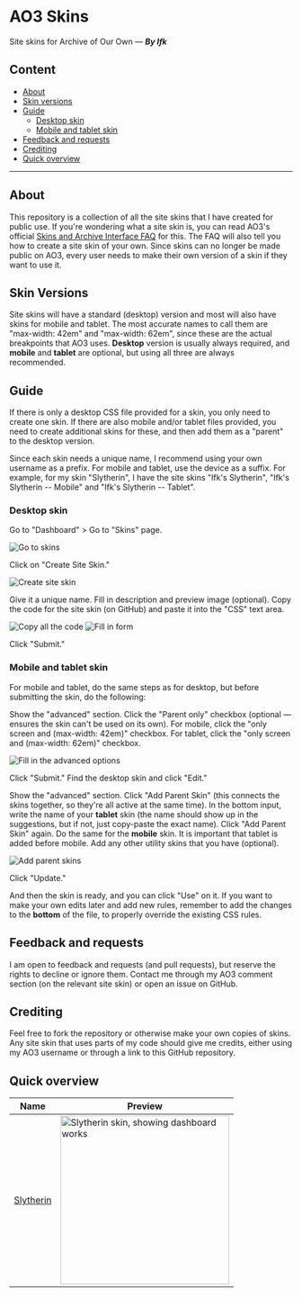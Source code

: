 # AO3 Skins
Site skins for Archive of Our Own — ___By Ifk___


## Content
- [About](#about)
- [Skin versions](#skin-versions)
- [Guide](#guide)
  - [Desktop skin](#desktop-skin)
  - [Mobile and tablet skin](#mobile-and-tablet-skin)
- [Feedback and requests](#feedback-and-requests)
- [Crediting](#crediting)
- [Quick overview](#quick-overview)


---


## About
This repository is a collection of all the site skins that I have created for public use. If you're wondering what a site skin is, you can read AO3's official [Skins and Archive Interface FAQ](https://archiveofourown.org/faq/skins-and-archive-interface#whatisaskin) for this. The FAQ will also tell you how to create a site skin of your own. Since skins can no longer be made public on AO3, every user needs to make their own version of a skin if they want to use it. 


## Skin Versions
Site skins will have a standard (desktop) version and most will also have skins for mobile and tablet. The most accurate names to call them are "max-width: 42em" and "max-width: 62em", since these are the actual breakpoints that AO3 uses. **Desktop** version is usually always required, and **mobile** and **tablet** are optional, but using all three are always recommended. 


## Guide
If there is only a desktop CSS file provided for a skin, you only need to create one skin. If there are also mobile and/or tablet files provided, you need to create additional skins for these, and then add them as a "parent" to the desktop version. 

Since each skin needs a unique name, I recommend using your own username as a prefix. For mobile and tablet, use the device as a suffix. For example, for my skin "Slytherin", I have the site skins "Ifk's Slytherin", "Ifk's Slytherin -- Mobile" and "Ifk's Slytherin -- Tablet". 

### Desktop skin
Go to "Dashboard" > Go to "Skins" page.

![Go to skins](https://github.com/Ifkyyy/AO3-skins/blob/main/images/Skins.png)

Click on "Create Site Skin."

![Create site skin](https://github.com/Ifkyyy/AO3-skins/blob/main/images/Create%20Site%20Skin.png)

Give it a unique name. Fill in description and preview image (optional). Copy the code for the site skin (on GitHub) and paste it into the "CSS" text area.

![Copy all the code](https://github.com/Ifkyyy/AO3-skins/blob/main/images/Copy%20all%20code.png)
![Fill in form](https://github.com/Ifkyyy/AO3-skins/blob/main/images/New%20Site%20Skin.png)


Click "Submit."



### Mobile and tablet skin
For mobile and tablet, do the same steps as for desktop, but before submitting the skin, do the following:

Show the "advanced" section. Click the "Parent only" checkbox (optional — ensures the skin can't be used on its own). For mobile, click the "only screen and (max-width: 42em)" checkbox. For tablet, click the "only screen and (max-width: 62em)" checkbox.

![Fill in the advanced options](https://github.com/Ifkyyy/AO3-skins/blob/main/images/Mobile%20and%20Tablet.png)

Click "Submit." Find the desktop skin and click "Edit."

Show the "advanced" section. Click "Add Parent Skin" (this connects the skins together, so they're all active at the same time). In the bottom input, write the name of your **tablet** skin (the name should show up in the suggestions, but if not, just copy-paste the exact name). Click "Add Parent Skin" again. Do the same for the **mobile** skin. It is important that tablet is added before mobile. Add any other utility skins that you have (optional).

![Add parent skins](https://github.com/Ifkyyy/AO3-skins/blob/main/images/Add%20Parent%20Skin.png)

Click "Update."

And then the skin is ready, and you can click "Use" on it. If you want to make your own edits later and add new rules, remember to add the changes to the **bottom** of the file, to properly override the existing CSS rules. 


## Feedback and requests
I am open to feedback and requests (and pull requests), but reserve the rights to decline or ignore them. Contact me through my AO3 comment section (on the relevant site skin) or open an issue on GitHub. 


## Crediting
Feel free to fork the repository or otherwise make your own copies of skins. Any site skin that uses parts of my code should give me credits, either using my AO3 username or through a link to this GitHub repository. 


## Quick overview
| Name | Preview |
| ------------- | ------------- |
| [Slytherin](https://github.com/Ifkyyy/AO3-skins/tree/main/Hogwarts/Slytherin)  | <img src="https://github.com/Ifkyyy/AO3-skins/blob/main/Hogwarts/images/Slytherin%20--%20Works%20(desktop).png" alt="Slytherin skin, showing dashboard works" width="300">  |
